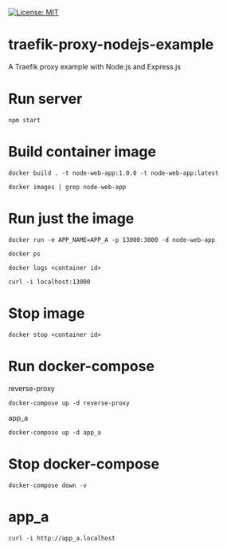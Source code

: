 [![License: MIT](https://img.shields.io/badge/License-MIT-yellow.svg)](https://opensource.org/licenses/MIT)
# traefik-proxy-nodejs-example
A Traefik proxy example with Node.js and Express.js
# Run server

    npm start

# Build container image

    docker build . -t node-web-app:1.0.0 -t node-web-app:latest

    docker images | grep node-web-app

# Run just the image

    docker run -e APP_NAME=APP_A -p 13000:3000 -d node-web-app

    docker ps

    docker logs <container id>

    curl -i localhost:13000

# Stop image

    docker stop <container id>

# Run docker-compose

reverse-proxy

    docker-compose up -d reverse-proxy

app_a

    docker-compose up -d app_a

# Stop docker-compose

    docker-compose down -v

# app_a

    curl -i http://app_a.localhost
